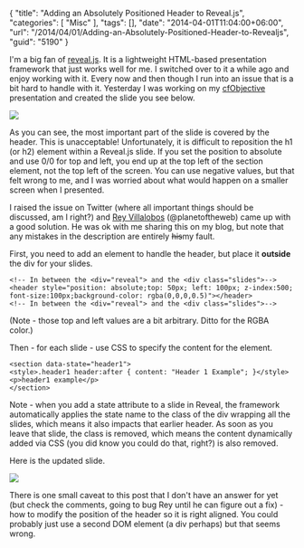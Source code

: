 {
	"title": "Adding an Absolutely Positioned Header to Reveal.js",
	"categories": [
		"Misc"
	],
	"tags": [],
	"date": "2014-04-01T11:04:00+06:00",
	"url": "/2014/04/01/Adding-an-Absolutely-Positioned-Header-to-Revealjs",
	"guid": "5190"
}

<p>
I'm a big fan of <a href="http://lab.hakim.se/reveal-js/">reveal.js</a>. It is a lightweight HTML-based presentation framework that just works well for me. I switched over to it a while ago and enjoy working with it. Every now and then though I run into an issue that is a bit hard to handle with it. Yesterday I was working on my <a href="http://www.cfobjective.com">cfObjective</a> presentation and created the slide you see below.
</p>
<!--more-->
<p>
<img src="https://static.raymondcamden.com/images/Leving_Up_at_JavaScript.png" />
</p>

<p>
As you can see, the most important part of the slide is covered by the header. This is unacceptable! Unfortunately, it is difficult to reposition the h1 (or h2) element within a Reveal.js slide. If you set the position to absolute and use 0/0 for top and left, you end up at the top left of the section element, not the top left of the screen. You can use negative values, but that felt wrong to me, and I was worried about what would happen on a smaller screen when I presented. 
</p>

<p>
I raised the issue on Twitter (where all important things should be discussed, am I right?) and <a href="http://iviewsource.com/">Rey Villalobos</a> (@planetoftheweb) came up with a good solution. He was ok with me sharing this on my blog, but note that any mistakes in the description are entirely <strike>his</strike>my fault.
</p>

<p>
First, you need to add an element to handle the header, but place it <strong>outside</strong> the div for your slides.
</p>

<pre><code class="language-markup">&lt;!-- In between the &lt;div=&quot;reveal&quot;&gt; and the &lt;div class=&quot;slides&quot;&gt;--&gt;
&lt;header style=&quot;position: absolute;top: 50px; left: 100px; z-index:500; font-size:100px;background-color: rgba(0,0,0,0.5)&quot;&gt;&lt;/header&gt;
&lt;!-- In between the &lt;div=&quot;reveal&quot;&gt; and the &lt;div class=&quot;slides&quot;&gt;--&gt;</code></pre>

<p>
(Note - those top and left values are a bit arbitrary. Ditto for the RGBA color.)
</p>

<p>
Then - for each slide - use CSS to specify the content for the element.
</p>

<pre><code class="language-markup">&lt;section data-state=&quot;header1&quot;&gt;
&lt;style&gt;.header1 header:after { content: &quot;Header 1 Example&quot;; }&lt;/style&gt;
&lt;p&gt;header1 example&lt;/p&gt;
&lt;/section&gt;</code></pre>

<p>
Note - when you add a state attribute to a slide in Reveal, the framework automatically applies the state name to the class of the div wrapping all the slides, which means it also impacts that earlier header. As soon as you leave that slide, the class is removed, which means the content dynamically added via CSS (you did know you could do that, right?) is also removed.
</p>

<p>
Here is the updated slide.
</p>

<p>
<img src="https://static.raymondcamden.com/images/Leving_Up_at_JavaScript2.png" />
</p>

<p>
There is one small caveat to this post that I don't have an answer for yet (but check the comments, going to bug Rey until he can figure out a fix) - how to modify the position of the header so it is right aligned. You could probably just use a second DOM element (a div perhaps) but that seems wrong.
</p>